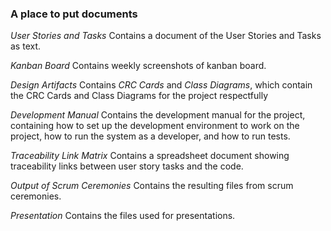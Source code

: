 ### A place to put documents

_User Stories and Tasks_
Contains a document of the User Stories and Tasks as text.

_Kanban Board_
Contains weekly screenshots of kanban board.

_Design Artifacts_
Contains _CRC Cards_ and _Class Diagrams_, which contain the CRC Cards and Class Diagrams for the project respectfully

_Development Manual_
Contains the development manual for the project, containing how to set up the development environment to work on the project, how to run the system as a developer, and how to run tests.

_Traceability Link Matrix_
Contains a spreadsheet document showing traceability links between user story tasks and the code.

_Output of Scrum Ceremonies_
Contains the resulting files from scrum ceremonies.

_Presentation_
Contains the files used for presentations.
